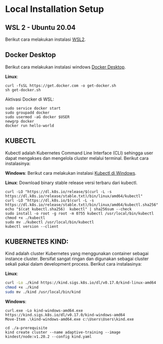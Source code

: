 # Local Installation Setup

## WSL 2 - Ubuntu 20.04

Berikut cara melakukan instalasi [WSL2](https://learn.microsoft.com/en-us/windows/wsl/install).

## Docker Desktop

Berikut cara melakukan instalasi windows [Docker Desktop](https://youtu.be/Y_XPQ-7hjnY).

**Linux**:
```
curl -fsSL https://get.docker.com -o get-docker.sh
sh get-docker.sh
```
Aktivasi Docker di WSL:
```
sudo service docker start
sudo groupadd docker
sudo usermod -aG docker $USER
newgrp docker
docker run hello-world
```

## KUBECTL
Kubectl adalah Kubernetes Command Line Interface (CLI) sehingga user dapat mengakses dan mengelola cluster melalui terminal. Berikut cara instalasinya:

**Windows**:
Berikut cara melakukan instalasi [Kubectl di Windows](https://kubernetes.io/docs/tasks/tools/install-kubectl-windows/).

**Linux**:
Download binary stable release versi terbaru dari kubectl.
```
curl -LO "https://dl.k8s.io/release/$(curl -L -s https://dl.k8s.io/release/stable.txt)/bin/linux/amd64/kubectl"
curl -LO "https://dl.k8s.io/$(curl -L -s https://dl.k8s.io/release/stable.txt)/bin/linux/amd64/kubectl.sha256"
echo "$(cat kubectl.sha256)  kubectl" | sha256sum --check
sudo install -o root -g root -m 0755 kubectl /usr/local/bin/kubectl
chmod +x ./kubectl
sudo mv ./kubectl /usr/local/bin/kubectl
kubectl version --client
```
## KUBERNETES KIND:
Kind adalah cluster Kubernetes yang menggunakan container sebagai instance cluster. Bersifat sangat ringan dan digunakan sebagai cluster sekali pakai dalam development process. Berikut cara instalasinya:

**Linux**:
```bash
curl -Lo ./kind https://kind.sigs.k8s.io/dl/v0.17.0/kind-linux-amd64
chmod +x ./kind
sudo mv ./kind /usr/local/bin/kind
```

**Windows**:
```
curl.exe -Lo kind-windows-amd64.exe https://kind.sigs.k8s.io/dl/v0.17.0/kind-windows-amd64
Move-Item .\kind-windows-amd64.exe c:\Users\Users\kind.exe
```

```
cd ./a-prerequisite
kind create cluster --name adaptive-training --image kindest/node:v1.20.2 --config kind.yaml
```
